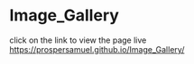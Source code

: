 # Image_Gallery
click on the link to view the page live https://prospersamuel.github.io/Image_Gallery/
